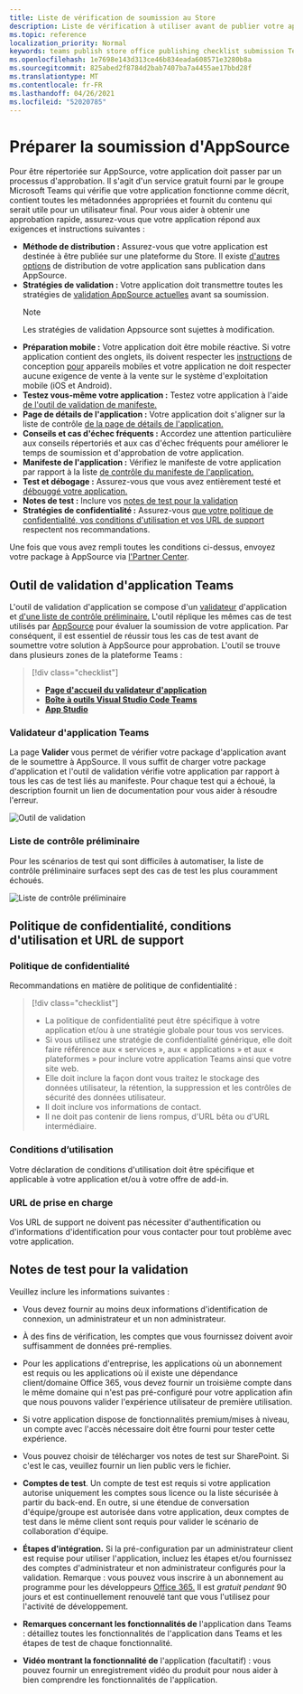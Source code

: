 ```yaml
---
title: Liste de vérification de soumission au Store
description: Liste de vérification à utiliser avant de publier votre application Microsoft Teams sur AppSource
ms.topic: reference
localization_priority: Normal
keywords: teams publish store office publishing checklist submission Teams apps appsource validation
ms.openlocfilehash: 1e7698e143d313ce46b834eada608571e3280b8a
ms.sourcegitcommit: 825abed2f8784d2bab7407ba7a4455ae17bbd28f
ms.translationtype: MT
ms.contentlocale: fr-FR
ms.lasthandoff: 04/26/2021
ms.locfileid: "52020785"
---
```

# <a name="prepare-for-appsource-submission"></a>Préparer la soumission d'AppSource  

Pour être répertoriée sur AppSource, votre application doit passer par un processus d'approbation. Il s'agit d'un service gratuit fourni par le groupe Microsoft Teams qui vérifie que votre application fonctionne comme décrit, contient toutes les métadonnées appropriées et fournit du contenu qui serait utile pour un utilisateur final. Pour vous aider à obtenir une approbation rapide, assurez-vous que votre application répond aux exigences et instructions suivantes :

* **Méthode de distribution :** Assurez-vous que votre application est destinée à être publiée sur une plateforme du Store. Il existe [d'autres options](../../overview.md) de distribution de votre application sans publication dans AppSource.
* **Stratégies de validation :** Votre application doit transmettre toutes les stratégies de [validation AppSource actuelles](https://docs.microsoft.com/legal/marketplace/certification-policies#1140-teams) avant sa soumission. 
  > [!NOTE] 
  > Les stratégies de validation Appsource sont sujettes à modification.
* **Préparation mobile :** Votre application doit être mobile réactive. Si votre application contient des onglets, ils doivent respecter les [instructions](~/concepts/deploy-and-publish/appsource/prepare/frequently-failed-cases.md#-mobile-responsiveness-no-direct-upsell-or-payment) de conception [pour](~/tabs/design/tabs-mobile.md) appareils mobiles et votre application ne doit respecter aucune exigence de vente à la vente sur le système d'exploitation mobile (iOS et Android).
* **Testez vous-même votre application :** Testez votre application à l'aide [de l'outil de validation de manifeste.](#teams-app-validation-tool)
* **Page de détails de l'application :** Votre application doit s'aligner sur la liste de contrôle [de la page de détails de l'application.](detail-page-checklist.md)
* **Conseils et cas d'échec fréquents :** Accordez une attention [](frequently-failed-cases.md) particulière aux conseils répertoriés et aux cas d'échec fréquents pour améliorer le temps de soumission et d'approbation de votre application.
* **Manifeste de l'application :** Vérifiez le manifeste de votre application par rapport à la liste [de contrôle du manifeste de l'application.](app-manifest-checklist.md)
* **Test et débogage :** Assurez-vous que vous avez entièrement testé et [débouggé votre application.](../../../build-and-test/debug.md)
* **Notes de test :** Inclure vos [notes de test pour la validation](#test-notes-for-validation)
* **Stratégies de confidentialité :** Assurez-vous [que votre politique de confidentialité, vos conditions d'utilisation et vos URL de support](#privacy-policy-terms-of-use-and-support-urls) respectent nos recommandations.

Une fois que vous avez rempli toutes les conditions ci-dessus, envoyez votre package à AppSource via [l'Partner Center](/office/dev/store/use-partner-center-to-submit-to-appsource).

## <a name="teams-app-validation-tool"></a>Outil de validation d'application Teams

L'outil de validation d'application se compose d'un [validateur](#teams-app-validator) d'application et [d'une liste de contrôle préliminaire.](#preliminary-checklist) L'outil réplique les mêmes cas de test utilisés par [AppSource](/office/dev/store/submit-to-appsource-via-partner-center) pour évaluer la soumission de votre application. Par conséquent, il est essentiel de réussir tous les cas de test avant de soumettre votre solution à AppSource pour approbation. L'outil se trouve dans plusieurs zones de la plateforme Teams :

> [!div class="checklist"]
>
> * [**Page d'accueil du validateur d'application**](https://dev.teams.microsoft.com/appvalidation.html)
> * [**Boîte à outils Visual Studio Code Teams**](/toolkit/visual-studio-code-overview.md)
> * [**App Studio**](../../../build-and-test/app-studio-overview.md)

### <a name="teams-app-validator"></a>Validateur d'application Teams

La page **Valider** vous permet de vérifier votre package d'application avant de le soumettre à AppSource. Il vous suffit de charger votre package d'application et l'outil de validation vérifie votre application par rapport à tous les cas de test liés au manifeste. Pour chaque test qui a échoué, la description fournit un lien de documentation pour vous aider à résoudre l'erreur.

![Outil de validation](../../../../assets/images/validation-tool/validator.png)

### <a name="preliminary-checklist"></a>Liste de contrôle préliminaire

Pour les scénarios de test qui sont difficiles à automatiser, la liste de contrôle préliminaire surfaces sept des cas de test les plus couramment échoués.

![Liste de contrôle préliminaire](../../../../assets/images/validation-tool/preliminary-checklist.png)

## <a name="privacy-policy-terms-of-use-and-support-urls"></a>Politique de confidentialité, conditions d'utilisation et URL de support

### <a name="privacy-policy"></a>Politique de confidentialité

Recommandations en matière de politique de confidentialité :

> [!div class="checklist"]
>
> * La politique de confidentialité peut être spécifique à votre application et/ou à une stratégie globale pour tous vos services.
> * Si vous utilisez une stratégie de confidentialité générique, elle doit faire référence aux « services », aux « applications » et aux « plateformes » pour inclure votre application Teams ainsi que votre site web.
> * Elle doit inclure la façon dont vous traitez le stockage des données utilisateur, la rétention, la suppression et les contrôles de sécurité des données utilisateur.
> * Il doit inclure vos informations de contact.
> * Il ne doit pas contenir de liens rompus, d'URL bêta ou d'URL intermédiaire.

### <a name="terms-of-use"></a>Conditions d’utilisation

Votre déclaration de conditions d'utilisation doit être spécifique et applicable à votre application et/ou à votre offre de add-in.

### <a name="support-urls"></a>URL de prise en charge

Vos URL de support ne doivent pas nécessiter d'authentification ou d'informations d'identification pour vous contacter pour tout problème avec votre application.

## <a name="test-notes-for-validation"></a>Notes de test pour la validation

Veuillez inclure les informations suivantes :

* Vous devez fournir au moins deux informations d'identification de connexion, un administrateur et un non administrateur.

* À des fins de vérification, les comptes que vous fournissez doivent avoir suffisamment de données pré-remplies.

* Pour les applications d'entreprise, les applications où un abonnement est requis ou les applications où il existe une dépendance client/domaine Office 365, vous devez fournir un troisième compte dans le même domaine qui n'est pas pré-configuré pour votre application afin que nous pouvons valider l'expérience utilisateur de première utilisation.

* Si votre application dispose de fonctionnalités premium/mises à niveau, un compte avec l'accès nécessaire doit être fourni pour tester cette expérience.

* Vous pouvez choisir de télécharger vos notes de test sur SharePoint. Si c'est le cas, veuillez fournir un lien public vers le fichier.

* **Comptes de test**. Un compte de test est requis si votre application autorise uniquement les comptes sous licence ou la liste sécurisée à partir du back-end. En outre, si une étendue de conversation d'équipe/groupe est autorisée dans votre application, deux comptes de test dans le même client sont requis pour valider le scénario de collaboration d'équipe.

* **Étapes d'intégration.** Si la pré-configuration par un administrateur client est requise pour utiliser l'application, incluez les étapes et/ou fournissez des comptes d'administrateur et non administrateur configurés pour la validation. Remarque : vous pouvez vous inscrire à un abonnement au programme pour les développeurs [Office 365.](https://developer.microsoft.com/microsoft-365/dev-program) Il est *gratuit pendant* 90 jours et est continuellement renouvelé tant que vous l'utilisez pour l'activité de développement.

* **Remarques concernant les fonctionnalités de** l'application dans Teams : détaillez toutes les fonctionnalités de l'application dans Teams et les étapes de test de chaque fonctionnalité.

* **Vidéo montrant la fonctionnalité de** l'application (facultatif) : vous pouvez fournir un enregistrement vidéo du produit pour nous aider à bien comprendre les fonctionnalités de l'application.
